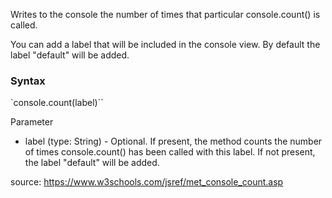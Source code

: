 Writes to the console the number of times that particular console.count() is called.

You can add a label that will be included in the console view. By default the label "default" will be added.

### Syntax
`console.count(label)``

Parameter 
- label	(type: String) -	Optional. If present, the method counts the number of times console.count() has been called with this label. If not present, the label "default" will be added.

source: https://www.w3schools.com/jsref/met_console_count.asp